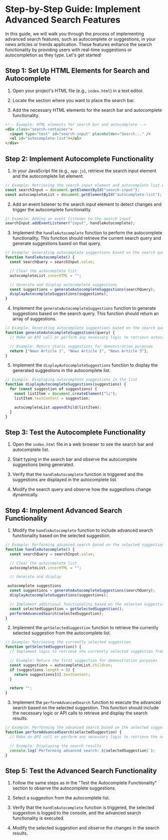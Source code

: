 # Step-by-Step Guide: Implement Advanced Search Features

In this guide, we will walk you through the process of implementing advanced search features, such as autocomplete or suggestions, in your news articles or trends application. These features enhance the search functionality by providing users with real-time suggestions or autocompletion as they type. Let's get started!

## Step 1: Set Up HTML Elements for Search and Autocomplete

1. Open your project's HTML file (e.g., `index.html`) in a text editor.

2. Locate the section where you want to place the search bar.

3. Add the necessary HTML elements for the search bar and autocomplete functionality.

```html
<!-- Example: HTML elements for search bar and autocomplete -->
<div class="search-container">
  <input type="text" id="search-input" placeholder="Search..." />
  <ul id="autocomplete-list"></ul>
</div>
```

## Step 2: Implement Autocomplete Functionality

1. In your JavaScript file (e.g., `app.js`), retrieve the search input element and the autocomplete list element.

```javascript
// Example: Retrieving the search input element and autocomplete list element
const searchInput = document.getElementById("search-input");
const autocompleteList = document.getElementById("autocomplete-list");
```

2. Add an event listener to the search input element to detect changes and trigger the autocomplete functionality.

```javascript
// Example: Adding an event listener to the search input
searchInput.addEventListener("input", handleAutocomplete);
```

3. Implement the `handleAutocomplete` function to perform the autocomplete functionality. This function should retrieve the current search query and generate suggestions based on that query.

```javascript
// Example: Generating autocomplete suggestions based on the search query
function handleAutocomplete() {
  const searchQuery = searchInput.value;

  // Clear the autocomplete list
  autocompleteList.innerHTML = "";

  // Generate and display autocomplete suggestions
  const suggestions = generateAutocompleteSuggestions(searchQuery);
  displayAutocompleteSuggestions(suggestions);
}
```

4. Implement the `generateAutocompleteSuggestions` function to generate suggestions based on the search query. This function should return an array of suggestions.

```javascript
// Example: Generating autocomplete suggestions based on the search query
function generateAutocompleteSuggestions(query) {
  // Make an API call or perform any necessary logic to retrieve autocomplete suggestions based on the query

  // Example: Return static suggestions for demonstration purposes
  return ["News Article 1", "News Article 2", "News Article 3"];
}
```

5. Implement the `displayAutocompleteSuggestions` function to display the generated suggestions in the autocomplete list.

```javascript
// Example: Displaying autocomplete suggestions in the list
function displayAutocompleteSuggestions(suggestions) {
  for (const suggestion of suggestions) {
    const listItem = document.createElement("li");
    listItem.textContent = suggestion;

    autocompleteList.appendChild(listItem);
  }
}
```

## Step 3: Test the Autocomplete Functionality

1. Open the `index.html` file in a web browser to see the search bar and autocomplete list.

2. Start typing in the search bar and observe the autocomplete suggestions being generated.

3. Verify that the `handleAutocomplete` function is triggered and the suggestions are displayed in the autocomplete list.

4. Modify the search query and observe how the suggestions change dynamically.

## Step 4: Implement Advanced Search Functionality

1. Modify the `handleAutocomplete` function to include advanced search functionality based on the selected suggestion.

```javascript
// Example: Performing advanced search based on the selected suggestion
function handleAutocomplete() {
  const searchQuery = searchInput.value;

  // Clear the autocomplete list
  autocompleteList.innerHTML = "";

  // Generate and display

 autocomplete suggestions
  const suggestions = generateAutocompleteSuggestions(searchQuery);
  displayAutocompleteSuggestions(suggestions);

  // Implement additional functionality based on the selected suggestion
  const selectedSuggestion = getSelectedSuggestion();
  performAdvancedSearch(selectedSuggestion);
}
```

2. Implement the `getSelectedSuggestion` function to retrieve the currently selected suggestion from the autocomplete list.

```javascript
// Example: Retrieving the currently selected suggestion
function getSelectedSuggestion() {
  // Implement logic to retrieve the currently selected suggestion from the autocomplete list

  // Example: Return the first suggestion for demonstration purposes
  const suggestions = autocompleteList.children;
  if (suggestions.length > 0) {
    return suggestions[0].textContent;
  }

  return "";
}
```

3. Implement the `performAdvancedSearch` function to execute the advanced search based on the selected suggestion. This function should include the necessary logic or API calls to retrieve and display the search results.

```javascript
// Example: Performing the advanced search based on the selected suggestion
function performAdvancedSearch(selectedSuggestion) {
  // Make an API call or perform any necessary logic to retrieve the search results based on the selected suggestion

  // Example: Displaying the search results
  console.log(`Performing advanced search: ${selectedSuggestion}`);
}
```

## Step 5: Test the Advanced Search Functionality

1. Follow the same steps as in the "Test the Autocomplete Functionality" section to observe the autocomplete suggestions.

2. Select a suggestion from the autocomplete list.

3. Verify that the `handleAutocomplete` function is triggered, the selected suggestion is logged to the console, and the advanced search functionality is executed.

4. Modify the selected suggestion and observe the changes in the search results.
